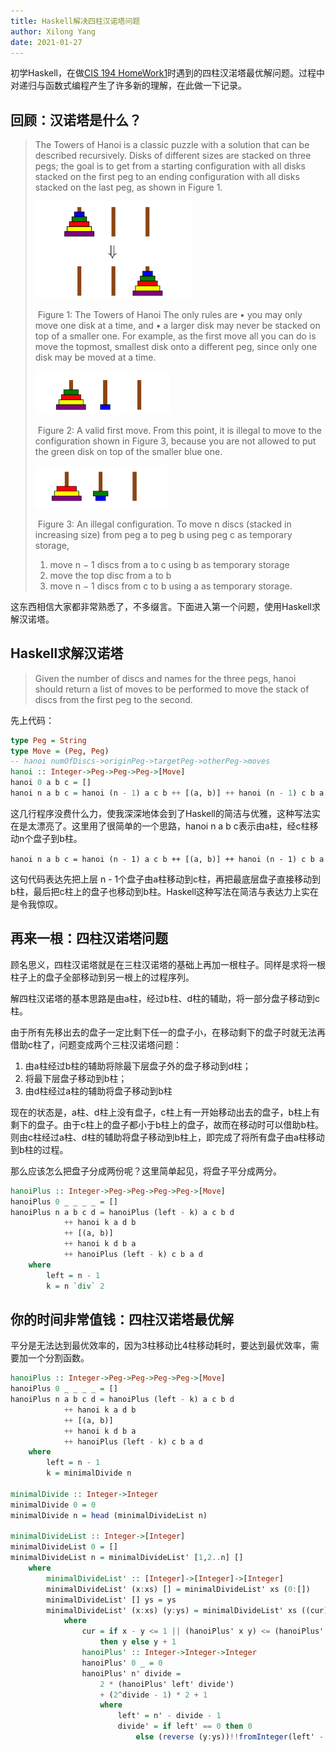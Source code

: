 ```yaml
---
title: Haskell解决四柱汉诺塔问题
author: Xilong Yang
date: 2021-01-27
---
```


初学Haskell，在做[CIS 194 HomeWork1](https://www.seas.upenn.edu/~cis194/spring13/hw/01-intro.pdf)时遇到的四柱汉渃塔最优解问题。过程中对递归与函数式编程产生了许多新的理解，在此做一下记录。

## 回顾：汉诺塔是什么？

> The Towers of Hanoi is a classic puzzle with a solution that can be described recursively. Disks of different sizes are stacked on three pegs; the goal is to get from a starting configuration with all disks stacked on the first peg to an ending configuration with all disks stacked on the last peg, as shown in Figure 1.
>
> <img src="../res/post-imgs/Haskell_Solving_the_Four_Towers_of_Hanoi_Puzzle/image-20210127013232812.png" alt="image-20210127013232812" style="zoom:33%;" />
>
> ​	Figure 1: The Towers of Hanoi
> The only rules are
> • you may only move one disk at a time, and
> • a larger disk may never be stacked on top of a smaller one.
> For example, as the first move all you can do is move the topmost, smallest disk onto a different peg, since only one disk may be moved at a time.
>
> <img src="../res/post-imgs/Haskell_Solving_the_Four_Towers_of_Hanoi_Puzzle/image-20210127013307704.png" alt="image-20210127013307704" style="zoom:33%;" />
>
> ​	Figure 2: A valid first move.
> From this point, it is illegal to move to the configuration shown in Figure 3, because you are not allowed to put the green disk on top of the smaller blue one.
>
> <img src="../res/post-imgs/Haskell_Solving_the_Four_Towers_of_Hanoi_Puzzle/image-20210127013331098.png" alt="image-20210127013331098" style="zoom:33%;" />
>
> ​	Figure 3: An illegal configuration.
> To move n discs (stacked in increasing size) from peg a to peg b using peg c as temporary storage,
>
> 1. move n − 1 discs from a to c using b as temporary storage
> 2. move the top disc from a to b
> 3. move n − 1 discs from c to b using a as temporary storage.

这东西相信大家都非常熟悉了，不多缀言。下面进入第一个问题，使用Haskell求解汉诺塔。

## Haskell求解汉诺塔

>Given the number of discs and names for the three pegs, hanoi should return a list of moves to be performed to move the stack of discs from the first peg to the second.

先上代码：

```haskell
type Peg = String
type Move = (Peg, Peg)
-- hanoi numOfDiscs->originPeg->targetPeg->otherPeg->moves
hanoi :: Integer->Peg->Peg->Peg->[Move]
hanoi 0 a b c = []
hanoi n a b c = hanoi (n - 1) a c b ++ [(a, b)] ++ hanoi (n - 1) c b a
```

这几行程序没费什么力，使我深深地体会到了Haskell的简洁与优雅，这种写法实在是太漂亮了。这里用了很简单的一个思路，hanoi n a b c表示由a柱，经c柱移动n个盘子到b柱。

` hanoi n a b c = hanoi (n - 1) a c b ++ [(a, b)] ++ hanoi (n - 1) c b a `

这句代码表达先把上层 n - 1个盘子由a柱移动到c柱，再把最底层盘子直接移动到b柱，最后把c柱上的盘子也移动到b柱。Haskell这种写法在简洁与表达力上实在是令我惊叹。

## 再来一根：四柱汉诺塔问题

顾名思义，四柱汉诺塔就是在三柱汉诺塔的基础上再加一根柱子。同样是求将一根柱子上的盘子全部移动到另一根上的过程序列。

解四柱汉诺塔的基本思路是由a柱，经过b柱、d柱的辅助，将一部分盘子移动到c柱。

由于所有先移出去的盘子一定比剩下任一的盘子小，在移动剩下的盘子时就无法再借助c柱了，问题变成两个三柱汉诺塔问题：

1. 由a柱经过b柱的辅助将除最下层盘子外的盘子移动到d柱；
2. 将最下层盘子移动到b柱；
3. 由d柱经过a柱的辅助将盘子移动到b柱

现在的状态是，a柱、d柱上没有盘子，c柱上有一开始移动出去的盘子，b柱上有剩下的盘子。由于c柱上的盘子都小于b柱上的盘子，故而在移动时可以借助b柱。则由c柱经过a柱、d柱的辅助将盘子移动到b柱上，即完成了将所有盘子由a柱移动到b柱的过程。

那么应该怎么把盘子分成两份呢？这里简单起见，将盘子平分成两分。

```haskell
hanoiPlus :: Integer->Peg->Peg->Peg->Peg->[Move]
hanoiPlus 0 _ _ _ _ = []
hanoiPlus n a b c d = hanoiPlus (left - k) a c b d
            ++ hanoi k a d b
            ++ [(a, b)]
            ++ hanoi k d b a
            ++ hanoiPlus (left - k) c b a d
    where
        left = n - 1
        k = n `div` 2
```

## 你的时间非常值钱：四柱汉诺塔最优解

平分是无法达到最优效率的，因为3柱移动比4柱移动耗时，要达到最优效率，需要加一个分割函数。

```Haskell
hanoiPlus :: Integer->Peg->Peg->Peg->Peg->[Move]
hanoiPlus 0 _ _ _ _ = []
hanoiPlus n a b c d = hanoiPlus (left - k) a c b d
            ++ hanoi k a d b
            ++ [(a, b)]
            ++ hanoi k d b a
            ++ hanoiPlus (left - k) c b a d
    where
        left = n - 1
        k = minimalDivide n

minimalDivide :: Integer->Integer
minimalDivide 0 = 0
minimalDivide n = head (minimalDivideList n)

minimalDivideList :: Integer->[Integer]
minimalDivideList 0 = []
minimalDivideList n = minimalDivideList' [1,2..n] []
    where
        minimalDivideList' :: [Integer]->[Integer]->[Integer]
        minimalDivideList' (x:xs) [] = minimalDivideList' xs (0:[])
        minimalDivideList' [] ys = ys
        minimalDivideList' (x:xs) (y:ys) = minimalDivideList' xs ((cur):(y:ys))
            where
                cur = if x - y <= 1 || (hanoiPlus' x y) <= (hanoiPlus' x (y + 1))
                    then y else y + 1
                hanoiPlus' :: Integer->Integer->Integer
                hanoiPlus' 0 _ = 0
                hanoiPlus' n' divide =
                    2 * (hanoiPlus' left' divide')
                    + (2^divide - 1) * 2 + 1
                    where
                        left' = n' - divide - 1
                        divide' = if left' == 0 then 0
                        	else (reverse (y:ys))!!fromInteger(left' - 1)
```
